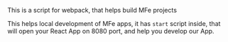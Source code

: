 This is a script for webpack, that helps build MFe projects

This helps local development of MFe apps, it has `start` script inside, that will open your React App on 8080 port, and help you develop our App.
